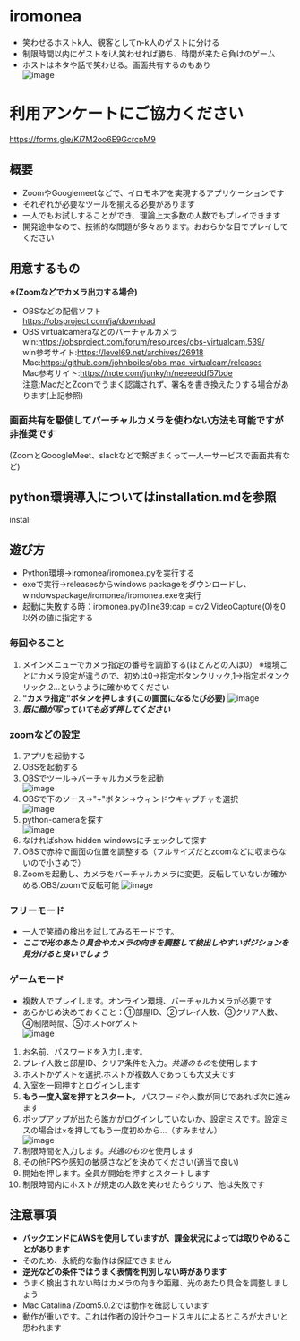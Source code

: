 # iromonea
- 笑わせるホストk人、観客としてn-k人のゲストに分ける
- 制限時間以内にゲストをi人笑わせれば勝ち、時間が来たら負けのゲーム  
- ホストはネタや話で笑わせる。画面共有するのもあり  
![image](https://user-images.githubusercontent.com/64360965/82986242-79c43e80-a030-11ea-96c9-621453beb439.png)  

# 利用アンケートにご協力ください  
https://forms.gle/Ki7M2oo6E9GcrcpM9

## 概要
- ZoomやGooglemeetなどで、イロモネアを実現するアプリケーションです
- それぞれが必要なツールを揃える必要があります
- 一人でもお試しすることができ、理論上大多数の人数でもプレイできます
- 開発途中なので、技術的な問題が多々あります。おおらかな目でプレイしてください

## 用意するもの
**※(Zoomなどでカメラ出力する場合)** 
- OBSなどの配信ソフト  
https://obsproject.com/ja/download  
- OBS virtualcameraなどのバーチャルカメラ  
win:https://obsproject.com/forum/resources/obs-virtualcam.539/  
win参考サイト:https://level69.net/archives/26918  
Mac:https://github.com/johnboiles/obs-mac-virtualcam/releases  
Mac参考サイト:https://note.com/junky/n/neeeeddf57bde  
注意:MacだとZoomでうまく認識されず、署名を書き換えたりする場合があります(上記参照)

### 画面共有を駆使してバーチャルカメラを使わない方法も可能ですが非推奨です  
(ZoomとGooogleMeet、slackなどで繋ぎまくって一人一サービスで画面共有など)　　

## python環境導入についてはinstallation.mdを参照  
install
  
## 遊び方
- Python環境→iromonea/iromonea.pyを実行する
- exeで実行→releasesからwindows packageをダウンロードし、windowspackage/iromonea/iromonea.exeを実行  
- 起動に失敗する時：iromonea.pyのline39:cap = cv2.VideoCapture(0)を0以外の値に指定する

### 毎回やること
1. メインメニューでカメラ指定の番号を調節する(ほとんどの人は0） 
※環境ごとにカメラ設定が違うので、初めは0→指定ボタンクリック,1→指定ボタンクリック,2...というように確かめてください
1. **"カメラ指定"ボタンを押します(この画面になるたび必要)**
![image](https://user-images.githubusercontent.com/64360965/82986397-b6903580-a030-11ea-9f9a-de728598380e.png)
2. ***既に顔が写っていても必ず押してください***


### zoomなどの設定
1. アプリを起動する  
1. OBSを起動する  
2. OBSでツール→バーチャルカメラを起動  
![image](https://user-images.githubusercontent.com/64360965/82987669-e50f1000-a032-11ea-9d13-a1fe975be3bc.png)  
3. OBSで下のソース→"+"ボタン→ウィンドウキャプチャを選択   
![image](https://user-images.githubusercontent.com/64360965/82987710-fb1cd080-a032-11ea-83ac-0571c6b94164.png)  
4. python-cameraを探す  
![image](https://user-images.githubusercontent.com/64360965/82988509-3ff53700-a034-11ea-8c89-c4ac4d4a2d33.png)  
5. なければshow hidden windowsにチェックして探す  
6. OBSで赤枠で画面の位置を調整する（フルサイズだとzoomなどに収まらないので小さめで）
4. Zoomを起動し、カメラをバーチャルカメラに変更。反転していないか確かめる.OBS/zoomで反転可能
![image](https://user-images.githubusercontent.com/64360965/82988616-66b36d80-a034-11ea-8952-86d6d0e2e3ac.png)  

### フリーモード
- 一人で笑顔の検出を試してみるモードです。
- ***ここで光のあたり具合やカメラの向きを調整して検出しやすいポジションを見分けると良いでしょう***
### ゲームモード
- 複数人でプレイします。オンライン環境、バーチャルカメラが必要です
- あらかじめ決めておくこと：①部屋ID、②プレイ人数、③クリア人数、④制限時間、⑤ホストorゲスト    
![image](https://user-images.githubusercontent.com/64360965/82986799-77161900-a031-11ea-9b27-e0b2f99c191d.png)
1. お名前、パスワードを入力します。
2. プレイ人数と部屋ID、クリア条件を入力。*共通のもの*を使用します
3. ホストかゲストを選択.ホストが複数人であっても大丈夫です  
3. 入室を一回押すとログインします
4. **もう一度入室を押すとスタート。** パスワードや人数が同じであれば次に進みます
4. ポップアップが出たら誰かがログインしていないか、設定ミスです。設定ミスの場合は×を押してもう一度初めから...（すみません）  
![image](https://user-images.githubusercontent.com/64360965/82987217-2a7f0d80-a032-11ea-87f9-8059ef3ccfca.png)
5. 制限時間を入力します。*共通のもの*を使用します
5. その他FPSや感知の敏感さなどを決めてください(適当で良い)
6. 開始を押します。全員が開始を押すとスタートします
7. 制限時間内にホストが規定の人数を笑わせたらクリア、他は失敗です

## 注意事項
- **バックエンドにAWSを使用していますが、課金状況によっては取りやめることがあります**
- そのため、永続的な動作は保証できません
- **逆光などの条件ではうまく表情を判別しない時があります**
- うまく検出されない時はカメラの向きや距離、光のあたり具合を調整しましょう
- Mac Catalina /Zoom5.0.2では動作を確認しています
- 動作が重いです。これは作者の設計やコードスキルによるところが大きいと思われます

